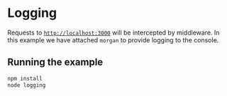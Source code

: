 # Logging

Requests to [`http://localhost:3000`](http://localhost:3000) will be intercepted by middleware. In this example we have attached `morgan` to provide logging to the console.

## Running the example

```bash
npm install
node logging
```
